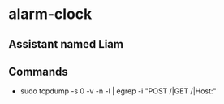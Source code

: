# alarm-clock

## Assistant named Liam


## Commands
 - sudo tcpdump -s 0 -v -n -l | egrep -i "POST /|GET /|Host:"
